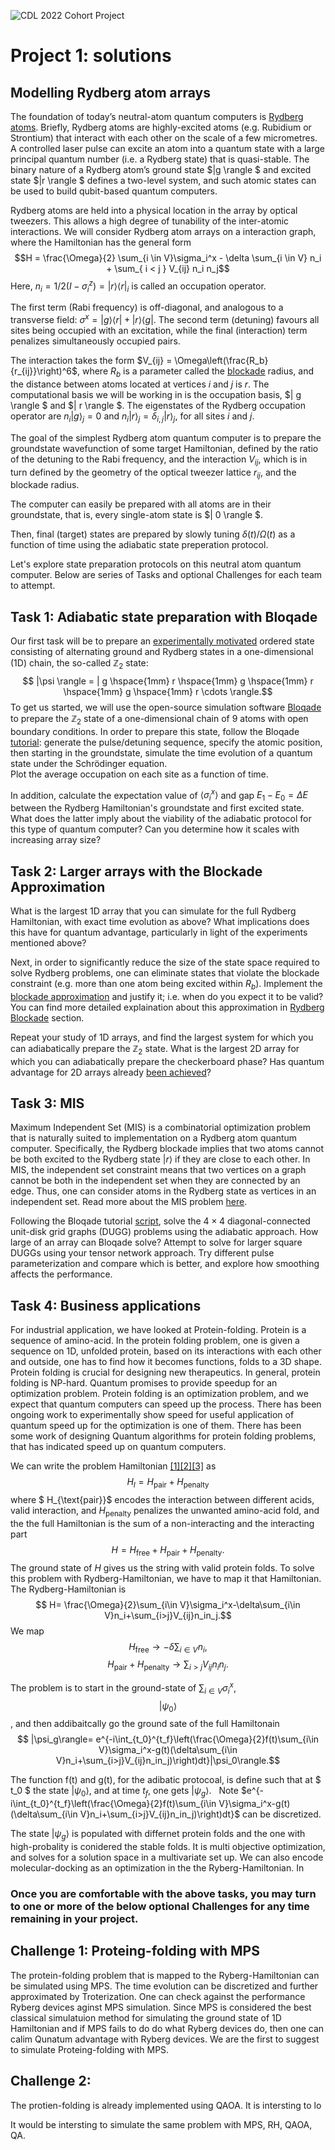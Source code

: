 ![CDL 2022 Cohort Project](../CDL_logo.jpg)
# Project 1: solutions


## Modelling Rydberg atom arrays
The foundation of today’s neutral-atom quantum computers is [Rydberg atoms](https://arxiv.org/abs/2002.07413). Briefly, Rydberg atoms are highly-excited atoms (e.g. Rubidium or Strontium) that interact with each other on the scale of a few micrometres. A controlled laser pulse can excite an atom into a quantum state with a large principal quantum number (i.e. a Rydberg state) that is quasi-stable. 
The binary nature of a Rydberg atom’s ground state $|g \rangle $ and excited state $|r \rangle $ defines a two-level system, and such atomic states can be used to build qubit-based quantum computers.

Rydberg atoms are held into a physical location in the array by optical tweezers. This allows a high degree of tunability of the inter-atomic interactions.
We will consider Rydberg atom arrays on a interaction graph, where the Hamiltonian has the general form
$$H =  \frac{\Omega}{2} \sum_{i \in V}\sigma_i^x  - \delta \sum_{i \in V} n_i + \sum_{ i < j } V_{ij} n_i n_j$$
Here, $n_i = 1/2 \left({ I - \sigma_i^z }\right) = |r \rangle \langle r|_i$ is called an occupation operator.  

The first term (Rabi frequency) is off-diagonal, and analogous to a transverse field: $\sigma^x = |g \rangle \langle r| + |r \rangle \langle g|$.  The second term (detuning) favours all sites being occupied with an excitation, while the final (interaction) term penalizes simultaneously occupied pairs. 

The interaction takes the form $V_{ij} = \Omega\left(\frac{R_b}{r_{ij}}\right)^6$, where $R_b$ is a parameter called the [blockade](https://queracomputing.github.io/Bloqade.jl/dev/tutorials/1.blockade/main/#blockade) radius, and the distance between atoms located at vertices $i$ and $j$ is $r$.
The computational basis we will be working in is the occupation basis, $| g \rangle $ and $| r \rangle $.
The eigenstates of the Rydberg occupation operator are $n_i | g \rangle_j = 0$ and $n_i | r \rangle_j  = \delta_{i,j} |r \rangle_j$, for all sites $i$ and $j$.


The goal of the simplest Rydberg atom quantum computer is to prepare the groundstate wavefunction of some target Hamiltonian, defined by the ratio of the detuning to the Rabi frequency, and the interaction $V_{ij}$, which is in turn defined by the geometry of the optical tweezer lattice $r_{ij}$, and the blockade radius.  

The computer can easily be prepared with all atoms are in their groundstate, that is, every single-atom state is $| 0 \rangle $.  

Then, final (target) states are prepared by slowly tuning $\delta(t)/\Omega(t)$ as a function of time using the adiabatic state preperation protocol.

Let's explore state preparation protocols on this neutral atom quantum computer. Below are series of Tasks and optional Challenges for each team to attempt.

## Task 1: Adiabatic state preparation with Bloqade



Our first task will be to prepare an [experimentally motivated](https://www.nature.com/articles/nature24622) ordered state consisting of alternating ground and Rydberg states in a one-dimensional (1D) chain, the so-called $\mathbb{Z}_2$ state: $$ |\psi \rangle = | g \hspace{1mm} r \hspace{1mm} g \hspace{1mm} r \hspace{1mm} g \hspace{1mm} r  \cdots \rangle.$$
To get us started, we will use the open-source simulation software [Bloqade](https://github.com/QuEraComputing/Bloqade.jl) to prepare the $\mathbb{Z}_2$ state of a one-dimensional chain of 9 atoms with open boundary conditions.  In order to prepare this state, follow the Bloqade [tutorial](https://queracomputing.github.io/Bloqade.jl/dev/tutorials/2.adiabatic/main/#Preparation-of-Ordered-States-in-1D):
generate the pulse/detuning sequence, specify the atomic position, then starting in the groundstate, simulate the time evolution of a quantum state under the Schrödinger equation.  
Plot the average occupation on each site as a function of time.

In addition, calculate the expectation value of $\langle \sigma^x_i \rangle$ and gap $E_1 - E_0 = \Delta E$ between the Rydberg Hamiltonian's groundstate and first excited state.  What does the latter imply about the viability of the adiabatic protocol for this type of quantum computer? Can you determine how it scales with increasing array size?


## Task 2: Larger arrays with the Blockade Approximation

What is the largest 1D array that you can simulate for the full Rydberg Hamiltonian, with exact time evolution as above? 
What implications does this have for quantum advantage, particularly in light of the experiments mentioned above?

Next, in order to significantly reduce the size of the state space required to solve Rydberg problems, one can eliminate states that violate the blockade constraint (e.g. more than one atom being excited within $R_b$).  Implement the [blockade approximation](https://queracomputing.github.io/Bloqade.jl/dev/tutorials/2.adiabatic/main/#Emulation-in-the-Blockade-Subspace) and justify it; i.e. when do you expect it to be valid? You can find more detailed explaination about this approximation in [Rydberg Blockade](https://queracomputing.github.io/Bloqade.jl/dev/tutorials/1.blockade/main/) section.

Repeat your study of 1D arrays, and find the largest system for which you can adiabatically prepare the $\mathbb{Z}_2$ state.
What is the largest 2D array for which you can adiabatically prepare the checkerboard phase?  Has quantum advantage for 2D arrays already [been achieved](https://www.nature.com/articles/s41586-021-03582-4)?

## Task 3: MIS

Maximum Independent Set (MIS) is a combinatorial optimization problem that is naturally suited to implementation on a Rydberg atom quantum computer. Specifically, the Rydberg blockade implies that two atoms cannot be both excited to the Rydberg state $| r \rangle$ if they are close to each other. In MIS, the independent set constraint means that two vertices on a graph cannot be both in the independent set when they are connected by an edge. Thus, one can consider atoms in the Rydberg state as vertices in an independent set. Read more about the MIS problem [here](https://queracomputing.github.io/Bloqade.jl/dev/tutorials/4.MIS/main/#mis-tutorial).

Following the Bloqade tutorial [script](https://github.com/QuEraComputing/Bloqade.jl/blob/master/examples/4.MIS/main.jl), solve the $4 \times 4$ diagonal-connected unit-disk grid graphs (DUGG) problems using the adiabatic approach. How large of an array can Bloqade solve?  Attempt to solve for larger square DUGGs using your tensor network approach. Try different pulse parameterization and compare which is better, and explore how smoothing affects the performance.

## Task 4: Business applications

For industrial application, we have looked at Protein-folding. Protein is a sequence of amino-acid. In the protein folding problem, one is given a sequence on 1D, unfolded protein, based on its interactions with each other and outside, one has to find how it becomes functions, folds to a 3D shape. Protein folding is crucial for designing new therapeutics. In general, protein folding is NP-hard. Quantum promises to provide speedup for an optimization problem. Protein folding is an optimization problem, and we expect that quantum computers can speed up the process.  There has been ongoing work to experimentally show speed for useful application of quantum speed up for the optimization is one of them.  There has been some work of designing Quantum algorithms for protein folding problems, that has indicated speed up on quantum computers. 

We can write the problem  Hamiltonian [[1][2][3]](https://arxiv.org/abs/1811.00713,https://www.nature.com/articles/srep00571.pdf,https://arxiv.org/pdf/2205.06084.pdf) as
$$ H_I= H_{\text{pair}}+H_{\text{penalty}}$$
where $ H_{\text{pair}}$ encodes the interaction between different acids, valid interaction, and $H_{\text{penalty}}$ penalizes the unwanted amino-acid fold, and the the full Hamiltonian is the sum of a non-interacting and the interacting part
$$\label{pro} H= H_{\text{free}}+ H_{\text{pair}}+H_{\text{penalty}}.$$
The ground state of $H$ gives us the string with valid protein folds. To solve this problem with Rydberg-Hamiltonian, we have to map it that Hamiltonian. The  Rydberg-Hamiltonian is 
$$ H= \frac{\Omega}{2}\sum_{i\in V}\sigma_i^x-\delta\sum_{i\in V}n_i+\sum_{i>j}V_{ij}n_in_j.$$ 
We map 
$$ H_{\text{free}}\rightarrow -\delta\sum_{i\in V}n_i, $$
$$ H_{\text{pair}}+H_{\text{penalty}}\rightarrow \sum_{i>j}V_{ij}n_in_j. $$

The problem is to start in the ground-state of $\sum_{i\in V}\sigma_i^x$, 
$$ |\psi_0\rangle$$,
and then addibaitcally go the ground sate of the full  Hamiltonain
$$ |\psi_g\rangle= e^{-i\int_{t_0}^{t_f}\left(\frac{\Omega}{2}f(t)\sum_{i\in V}\sigma_i^x-g(t)(\delta\sum_{i\in V}n_i+\sum_{i>j}V_{ij}n_in_j)\right)dt}|\psi_0\rangle.$$






The function f(t)  and  g(t), for the adibatic protocoal, is define such that at $ t_0 $ the state $|\psi_0\rangle,$  and at time $t_f$, one gets $|\psi_g\rangle$.   Note $e^{-i\int_{t_0}^{t_f}\left(\frac{\Omega}{2}f(t)\sum_{i\in V}\sigma_i^x-g(t)(\delta\sum_{i\in V}n_i+\sum_{i>j}V_{ij}n_in_j)\right)dt}$ can be discretized. 

The state $|\psi_g\rangle$ is populated with differnet protein folds and the one with high-probality is conidered the stable folds. It is multi objective optimization, and solves for a solution space in a multivariate set up. We can also encode molecular-docking as an optimization in the the Ryberg-Hamiltonian. In 


### Once you are comfortable with the above tasks, you may turn to one or more of the below optional **Challenges** for any time remaining in your project. 

## Challenge 1: Proteing-folding with MPS

The protein-folding problem that is mapped to the Ryberg-Hamiltonian can be simulated using MPS. The time evolution can be discretized and further approximated by Troterization. One can check against the performance Ryberg devices aginst MPS simulation. Since MPS is considered the best classical simulatuion method for simulating the ground state of 1D Hamiltonian and if MPS fails to do do what Ryberg devices do, then one can calim Qunatum advantage with Ryberg devices. We are the first to suggest to simulate Proteing-folding with MPS. 



## Challenge 2:
The protien-folding is already implemented using QAOA. It is intersting to lo 


It would be intersting to simulate the same problem with MPS, RH, QAOA, QA. 
